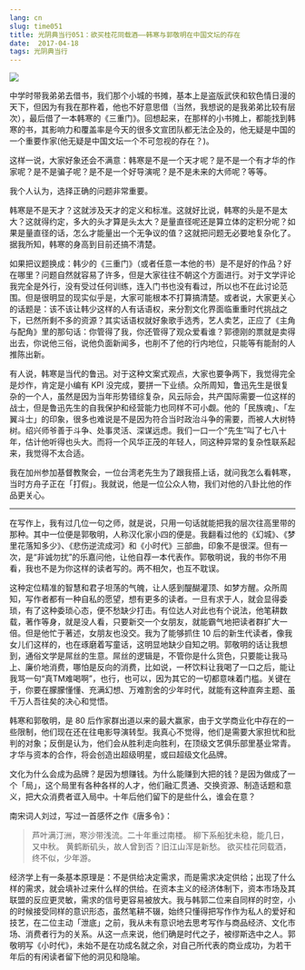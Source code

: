 ```yaml
---
lang: cn
slug: time051
title: 光阴典当行051：欲买桂花同载酒——韩寒与郭敬明在中国文坛的存在
date:  2017-04-18
tags: 光阴典当行
---
```

<!-- more -->
![](http://oouh9u8nz.bkt.gdipper.com//time051.jpg)

中学时带我弟弟去借书，我们那个小城的书摊，基本上是盗版武侠和软色情日漫的天下，但因为有我在那杵着，他也不好意思借（当然，我想说的是我弟弟比较有层次），最后借了一本韩寒的《三重门》。回想起来，在那样的小书摊上，都能找到韩寒的书，其影响力和覆盖率是今天的很多文宣团队都无法企及的，他无疑是中国的一个重要作家(他无疑是中国文坛一个不可忽视的存在？)。

这样一说，大家好象还会不满意：韩寒是不是一个天才呢？是不是一个有才华的作家呢？是不是骗子呢？是不是一个好导演呢？是不是未来的大师呢？等等。

我个人认为，选择正确的问题非常重要。

韩寒是不是天才？这就涉及天才的定义和标准。这就好比说，韩寒的头是不是太大？这就得约定，多大的头才算是头太大？是量直径呢还是算立体的定积分呢？如果是量直径的话，怎么才能量出一个无争议的值？这就把问题无必要地复杂化了。据我所知，韩寒的身高到目前还搞不清楚。

如果把议题换成：韩少的《三重门》（或者任意一本他的书）是不是好的作品？好在哪里？问题自然就容易了许多，但是大家往往不朝这个方面进行。对于文学评论我完全是外行，没有受过任何训练，连入门书也没有看过，所以也不在此讨论范围。但是很明显的现实似乎是，大家可能根本不打算搞清楚。或者说，大家更关心的话题是：该不该让韩少这样的人有话语权，来分割文化界面临重重时代挑战之下，已然所剩不多的资源？其实话语权就好象歌手选秀，艺人卖艺，正应了《主角与配角》里的那句话：你管得了我，你还管得了观众爱看谁？郭德刚的票就是卖得出去，你说他三俗，说他负面新闻多，也削不了他的行内地位，只能等有能耐的人推陈出新。

有人说，韩寒是当代的鲁迅。对于这种文案式观点，大家也要争两下，我觉得完全是炒作，肯定是小编有 KPI 没完成，要拼一下业绩。众所周知，鲁迅先生是很复杂的一个人，虽然是因为当年形势错综复杂，风云际会，共产国际需要一位这样的战士，但是鲁迅先生的自我保护和经营能力也同样不可小觑。他的「民族魂」、「左翼斗士」的印象，很多也难说是不是因为符合当时政治斗争的需要，而被人大树特树。绍兴师爷善于斗争、处事灵活、深谋远虑。我们一口一个“先生”叫了七八十年，估计他听得也头大。而将一个风华正茂的年轻人，同这种异常的复杂性联系起来，我觉得不太合适。

我在加州参加基督教聚会，一位台湾老先生为了跟我搭上话，就问我怎么看韩寒，当时方舟子正在「打假」。我就说，他是一位公众人物，我们对他的八卦比他的作品更关心。

--------------------------------------------

在写作上，我有过几位一句之师，就是说，只用一句话就能把我的层次往高里带的那种。其中一位便是郭敬明，人称汉化家小四的便是。我翻看过他的《幻城》、《梦里花落知多少》、《悲伤逆流成河》和《小时代》三部曲，印象不是很深。但有一次，是“非诚勿扰”的乐嘉问他，让他自荐一本代表作。郭敬明说，我的书你不用看，我也不是为你这样的读者写的。两不相欠，也互不耽误。

这种定位精准的智慧和君子坦荡的气魄，让人感到醍醐灌顶、如梦方醒。众所周知，写作者都有一种自私的愿望，想有更多的读者。一旦有求于人，就会显得委琐，有了这种委琐心态，便不愁缺少打击。有位达人对此也有个说法，他笔耕数载，著作等身，就是没人看，只要新交一个女朋友，就能霸气地把读者群扩大一倍。但是他忙于著述，女朋友也没交。我为了能够抓住 10 后的新生代读者，像我女儿们这样的，也在琢磨着写童话，这明显地缺少自知之明。郭敬明的话让我想到，通俗文学是屌丝的生意。屌丝的逻辑是，不管你是什么货色，只要能让我马上、廉价地消费，哪怕是反向的消费，比如说，一杯饮料让我喝了一口之后，能让我骂一句“真TM难喝啊”，也行，也可以，因为其它的一切都意味着门槛。关键在于，你要在朦朦懂懂、充满幻想、万难割舍的少年时代，就能有这种直奔主题、虽千万人吾往矣的决心和觉悟。

韩寒和郭敬明，是 80 后作家群出道以来的最大赢家，由于文学商业化中存在的一些限制，他们现在还在往电影导演转型。我真心不觉得，他们是需要大家担忧和批判的对象；反倒是认为，他们会从胜利走向胜利，在顶级文艺俱乐部里基业常青。才华与资本的合作，将会创造出超级明星，或曰超级文化品牌。

文化为什么会成为品牌？是因为想赚钱。为什么能赚到大把的钱？是因为做成了一个「局」，这个局里有各种各样的人才，他们融汇贯通、交换资源、制造话题和意义，把大众消费者诓入局中。十年后他们留下的是些什么，谁会在意？

南宋词人刘过，写过一首感怀之作《唐多令》：

> 芦叶满汀洲，寒沙带浅流。二十年重过南楼。
> 柳下系船犹未稳，能几日，又中秋。
> 黄鹤断矶头，故人曾到否？旧江山浑是新愁。
> 欲买桂花同载酒，终不似，少年游。

经济学上有一条基本原理是：不是供给决定需求，而是需求决定供给；出现了什么样的需求，就会填补过来什么样的供给。在资本主义的经济体制下，资本市场及其联盟的反应更灵敏，需求的信号更容易被放大。我与韩郭二位来自同样的时空，小的时候接受同样的意识形态，虽然笔耕不辍，始终只懂得把写作作为私人的爱好和技艺，在二位主动「泄底」之前，我从未有意识地去思考写作与商品经济、文化市场、消费者行为的关系。从这一点来说，他们确是时代之子，被缪斯选中之人。郭敬明写《小时代》，未始不是在功成名就之余，对自己所代表的商业成功，为若干年后的有闲读者留下他的洞见和隐喻。
